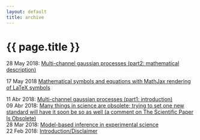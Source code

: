 ```yaml
---
layout: default
title: archive
---
```


{{ page.title }}
================

28 May 2018: [Multi-channel gaussian processes (part2: mathematical description)](https://caesoma.github.io/archive/standalone/2018-05-28-multichannel-gaussian-processes-pt2)

17 May 2018 [Mathematical symbols and equations with MathJax rendering of LaTeX symbols](https://caesoma.github.io/archive/standalone/2018-05-17-mathjax-test)

11 Abr 2018: [Multi-channel gaussian processes (part1: introduction)](https://caesoma.github.io/archive/standalone/2018-04-11-multichannel-gaussian-processes-pt1)  
09 Abr 2018: [Many things in science are obsolete; trying to set one new standard will have it soon be so as well (a comment on The Scientific Paper Is Obsolete)](https://caesoma.github.io/archive/standalone/2018-04-09-not-just-the-scientific-paper-is-obsolete)  
28 Mar 2018: [Model-based inference in experimental science](https://caesoma.github.io/archive/standalone/2018-03-28-model-based-science)  
22 Feb 2018: [Introduction/Disclaimer](https://caesoma.github.io/archive/standalone/2018-02-22-introduction-disclaimer.html)  
